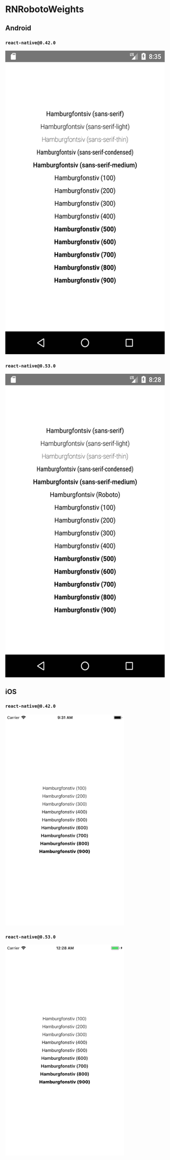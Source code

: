 # RNRobotoWeights

## Android

### `react-native@0.42.0`

<img alt="Screenshot of Android on react-native 0.42.0" height="960" src="./img/android-rn-42.jpg" width="540" />

### `react-native@0.53.0`

<img alt="Screenshot of Android on react-native 0.53.0" height="960" src="./img/android-rn-53.jpg" width="540" />

## iOS

### `react-native@0.42.0`

<img alt="Screenshot of iOS on react-native 0.42.0" height="667" src="./img/ios-rn-42.jpg" width="375" />

### `react-native@0.53.0`

<img alt="Screenshot of iOS on react-native 0.53.0" height="667" src="./img/ios-rn-53.jpg" width="375" />
